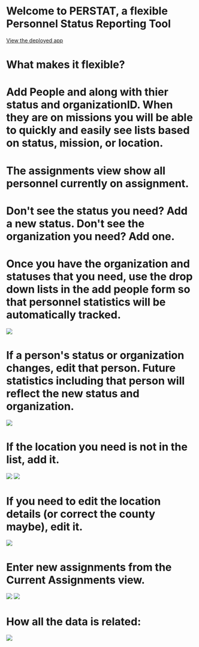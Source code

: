 # Welcome to PERSTAT, a flexible Personnel Status Reporting Tool

[View the deployed app](https://perstat20190728125514.azurewebsites.net/)
# What makes it flexible?
# Add People and along with thier status and organizationID. When they are on missions you will be able to quickly and easily see lists based on status, mission, or location.
# The assignments view show all personnel currently on assignment.

# Don't see the status you need?  Add a new status.  Don't see the organization you need?  Add one.

# Once you have the organization and statuses that you need, use the drop down lists in the add people form so that personnel statistics will be automatically tracked.

<img src="PERSTAT\images\AddPerson.PNG"/>

# If a person's status or organization changes, edit that person. Future statistics including that person will reflect the new status and organization.
<img src="PERSTAT\images\EditPerson.PNG"/>

# If the location you need is not in the list, add it.
<img src="PERSTAT\images\linkToAddLocation.PNG"/>
<img src="PERSTAT\images\AddLocation.PNG"/>

# If you need to edit the location details (or correct the county maybe), edit it.
<img src="PERSTAT\images\EditLocation.PNG"/>

# Enter new assignments from the Current Assignments view.
<img src="PERSTAT\images\AddAnAssignmentLink.PNG"/>
<img src="PERSTAT\images\AddingAnAssignment.PNG"/>


# How all the data is related:
<img src="PERSTAT\ERD.PNG"/>
